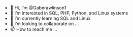 - 👋 Hi, I’m @Gaberawlinson1
- 👀 I’m interested in SQL, PHP, Python, and Linux systems
- 🌱 I’m currently learning SQL and Linux
- 💞️ I’m looking to collaborate on ...
- 📫 How to reach me ...

<!---
Gaberawlinson1/Gaberawlinson1 is a ✨ special ✨ repository because its `README.md` (this file) appears on your GitHub profile.
You can click the Preview link to take a look at your changes.
--->
